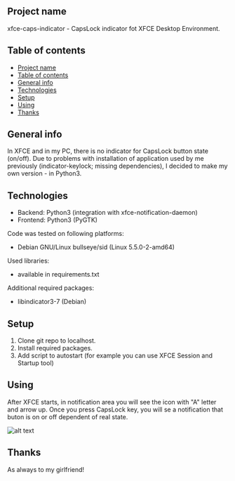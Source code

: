 ## Project name
xfce-caps-indicator - CapsLock indicator fot XFCE Desktop Environment.

## Table of contents
- [Project name](#project-name)
- [Table of contents](#table-of-contents)
- [General info](#general-info)
- [Technologies](#technologies)
- [Setup](#setup)
- [Using](#using)
- [Thanks](#thanks)

## General info
In XFCE and in my PC, there is no indicator for CapsLock button state (on/off). Due to problems with installation of application used by me previously (indicator-keylock; missing dependencies), I decided to make my own version - in Python3.
  
## Technologies
* Backend: Python3 (integration with xfce-notification-daemon)
* Frontend: Python3 (PyGTK)

Code was tested on following platforms:
* Debian GNU/Linux bullseye/sid (Linux 5.5.0-2-amd64)

Used libraries:
* available in requirements.txt

Additional required packages:
* libindicator3-7 (Debian)

## Setup

1. Clone git repo to localhost.
2. Install required packages.
3. Add script to autostart (for example you can use XFCE Session and Startup tool)

## Using    

After XFCE starts, in notification area you will see the icon with "A" letter and arrow up. Once you press CapsLock key, you will se a notification that buton is on or off dependent of real state.

![alt text](https://pics.tinypic.pl/i/01004/5pxf7av1uzkv.png "Screen from app")

## Thanks

As always to my girlfriend!
